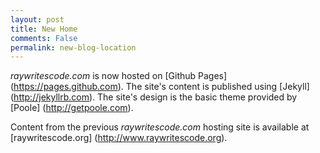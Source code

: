 ```yaml
---
layout: post
title: New Home
comments: False
permalink: new-blog-location
---
```


*raywritescode.com* is now hosted on [Github Pages] (https://pages.github.com). The site's content is published using [Jekyll] (http://jekyllrb.com). The site's design is the basic theme provided by [Poole] (http://getpoole.com). 

Content from the previous *raywritescode.com* hosting site is available at [raywritescode.org] (http://www.raywritescode.org).
